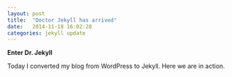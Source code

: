 ```yaml
---
layout: post
title:  "Doctor Jekyll has arrived"
date:   2014-11-18 16:02:28
categories: jekyll update
---
```


**Enter Dr. Jekyll**

Today I converted my blog from WordPress to Jekyll. Here we are in action.